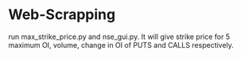 # Web-Scrapping
run max_strike_price.py and nse_gui.py.
It will give strike price for 5 maximum OI, volume, change in OI of PUTS and CALLS respectively. 
